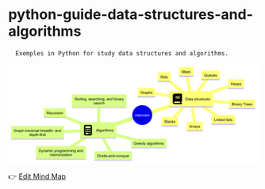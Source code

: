 # python-guide-data-structures-and-algorithms

```bash
  Exemples in Python for study data structures and algorithms.

```

![Mindmap](https://raw.githubusercontent.com/palomatxr/python-guide-data-structures-and-algorithms/main/diagram-2025-04-11-055030.png)

👉 [Edit Mind Map](https://www.mermaidchart.com/app/projects/3dbb8d7c-291a-4092-a856-9e4b680bb70e/diagrams/996d815b-bb50-4ebc-8c2a-9b44215ea28c/version/v0.1/edit)

